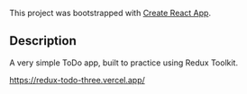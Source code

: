 

This project was bootstrapped with [Create React App](https://github.com/facebook/create-react-app).

## Description
A very simple ToDo app, built to practice using Redux Toolkit.

https://redux-todo-three.vercel.app/

